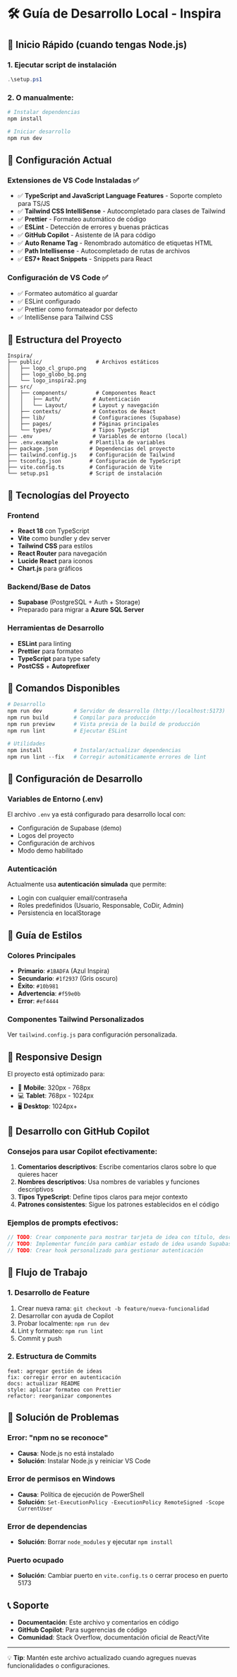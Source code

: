 # 🛠️ Guía de Desarrollo Local - Inspira

## 🚀 Inicio Rápido (cuando tengas Node.js)

### 1. Ejecutar script de instalación

```powershell
.\setup.ps1
```

### 2. O manualmente:

```powershell
# Instalar dependencias
npm install

# Iniciar desarrollo
npm run dev
```

## 🔧 Configuración Actual

### Extensiones de VS Code Instaladas ✅

- ✅ **TypeScript and JavaScript Language Features** - Soporte completo para TS/JS
- ✅ **Tailwind CSS IntelliSense** - Autocompletado para clases de Tailwind
- ✅ **Prettier** - Formateo automático de código
- ✅ **ESLint** - Detección de errores y buenas prácticas
- ✅ **GitHub Copilot** - Asistente de IA para código
- ✅ **Auto Rename Tag** - Renombrado automático de etiquetas HTML
- ✅ **Path Intellisense** - Autocompletado de rutas de archivos
- ✅ **ES7+ React Snippets** - Snippets para React

### Configuración de VS Code ✅

- ✅ Formateo automático al guardar
- ✅ ESLint configurado
- ✅ Prettier como formateador por defecto
- ✅ IntelliSense para Tailwind CSS

## 📁 Estructura del Proyecto

```
Inspira/
├── public/                 # Archivos estáticos
│   ├── logo_cl_grupo.png
│   ├── logo_globo_bg.png
│   └── logo_inspira2.png
├── src/
│   ├── components/         # Componentes React
│   │   ├── Auth/          # Autenticación
│   │   └── Layout/        # Layout y navegación
│   ├── contexts/          # Contextos de React
│   ├── lib/               # Configuraciones (Supabase)
│   ├── pages/             # Páginas principales
│   └── types/             # Tipos TypeScript
├── .env                   # Variables de entorno (local)
├── .env.example          # Plantilla de variables
├── package.json          # Dependencias del proyecto
├── tailwind.config.js    # Configuración de Tailwind
├── tsconfig.json         # Configuración de TypeScript
├── vite.config.ts        # Configuración de Vite
└── setup.ps1             # Script de instalación
```

## 🎯 Tecnologías del Proyecto

### Frontend

- **React 18** con TypeScript
- **Vite** como bundler y dev server
- **Tailwind CSS** para estilos
- **React Router** para navegación
- **Lucide React** para iconos
- **Chart.js** para gráficos

### Backend/Base de Datos

- **Supabase** (PostgreSQL + Auth + Storage)
- Preparado para migrar a **Azure SQL Server**

### Herramientas de Desarrollo

- **ESLint** para linting
- **Prettier** para formateo
- **TypeScript** para type safety
- **PostCSS** + **Autoprefixer**

## 🚀 Comandos Disponibles

```powershell
# Desarrollo
npm run dev          # Servidor de desarrollo (http://localhost:5173)
npm run build        # Compilar para producción
npm run preview      # Vista previa de la build de producción
npm run lint         # Ejecutar ESLint

# Utilidades
npm install          # Instalar/actualizar dependencias
npm run lint --fix   # Corregir automáticamente errores de lint
```

## 🔧 Configuración de Desarrollo

### Variables de Entorno (.env)

El archivo `.env` ya está configurado para desarrollo local con:

- Configuración de Supabase (demo)
- Logos del proyecto
- Configuración de archivos
- Modo demo habilitado

### Autenticación

Actualmente usa **autenticación simulada** que permite:

- Login con cualquier email/contraseña
- Roles predefinidos (Usuario, Responsable, CoDir, Admin)
- Persistencia en localStorage

## 🎨 Guía de Estilos

### Colores Principales

- **Primario**: `#1BADFA` (Azul Inspira)
- **Secundario**: `#1f2937` (Gris oscuro)
- **Éxito**: `#10b981`
- **Advertencia**: `#f59e0b`
- **Error**: `#ef4444`

### Componentes Tailwind Personalizados

Ver `tailwind.config.js` para configuración personalizada.

## 📱 Responsive Design

El proyecto está optimizado para:

- 📱 **Mobile**: 320px - 768px
- 💻 **Tablet**: 768px - 1024px
- 🖥️ **Desktop**: 1024px+

## 🤖 Desarrollo con GitHub Copilot

### Consejos para usar Copilot efectivamente:

1. **Comentarios descriptivos**: Escribe comentarios claros sobre lo que quieres hacer
2. **Nombres descriptivos**: Usa nombres de variables y funciones descriptivos
3. **Tipos TypeScript**: Define tipos claros para mejor contexto
4. **Patrones consistentes**: Sigue los patrones establecidos en el código

### Ejemplos de prompts efectivos:

```typescript
// TODO: Crear componente para mostrar tarjeta de idea con título, descripción y estado
// TODO: Implementar función para cambiar estado de idea usando Supabase
// TODO: Crear hook personalizado para gestionar autenticación
```

## 🔄 Flujo de Trabajo

### 1. Desarrollo de Feature

1. Crear nueva rama: `git checkout -b feature/nueva-funcionalidad`
2. Desarrollar con ayuda de Copilot
3. Probar localmente: `npm run dev`
4. Lint y formateo: `npm run lint`
5. Commit y push

### 2. Estructura de Commits

```
feat: agregar gestión de ideas
fix: corregir error en autenticación
docs: actualizar README
style: aplicar formateo con Prettier
refactor: reorganizar componentes
```

## 🐛 Solución de Problemas

### Error: "npm no se reconoce"

- **Causa**: Node.js no está instalado
- **Solución**: Instalar Node.js y reiniciar VS Code

### Error de permisos en Windows

- **Causa**: Política de ejecución de PowerShell
- **Solución**: `Set-ExecutionPolicy -ExecutionPolicy RemoteSigned -Scope CurrentUser`

### Error de dependencias

- **Solución**: Borrar `node_modules` y ejecutar `npm install`

### Puerto ocupado

- **Solución**: Cambiar puerto en `vite.config.ts` o cerrar proceso en puerto 5173

## 📞 Soporte

- **Documentación**: Este archivo y comentarios en código
- **GitHub Copilot**: Para sugerencias de código
- **Comunidad**: Stack Overflow, documentación oficial de React/Vite

---

💡 **Tip**: Mantén este archivo actualizado cuando agregues nuevas funcionalidades o configuraciones.
